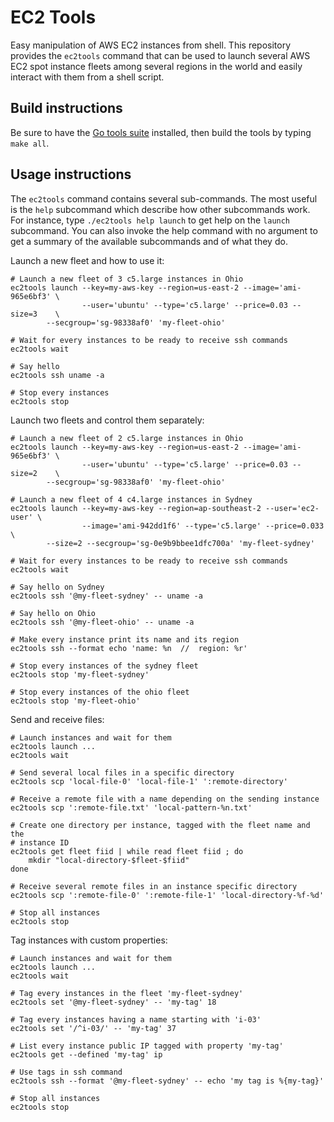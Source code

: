 EC2 Tools
=========

Easy manipulation of AWS EC2 instances from shell.
This repository provides the `ec2tools` command that can be used to launch
several AWS EC2 spot instance fleets among several regions in the world and
easily interact with them from a shell script.

Build instructions
------------------

Be sure to have the [Go tools suite](https://golang.org/dl/) installed, then
build the tools by typing `make all`.

Usage instructions
------------------

The `ec2tools` command contains several sub-commands. The most useful is the
`help` subcommand which describe how other subcommands work. For instance,
type `./ec2tools help launch` to get help on the `launch` subcommand. You can
also invoke the help command with no argument to get a summary of the available
subcommands and of what they do.

Launch a new fleet and how to use it:
```
# Launch a new fleet of 3 c5.large instances in Ohio
ec2tools launch --key=my-aws-key --region=us-east-2 --image='ami-965e6bf3' \
                --user='ubuntu' --type='c5.large' --price=0.03 --size=3    \
		--secgroup='sg-98338af0' 'my-fleet-ohio'

# Wait for every instances to be ready to receive ssh commands
ec2tools wait

# Say hello
ec2tools ssh uname -a

# Stop every instances
ec2tools stop
```

Launch two fleets and control them separately:
```
# Launch a new fleet of 2 c5.large instances in Ohio
ec2tools launch --key=my-aws-key --region=us-east-2 --image='ami-965e6bf3' \
                --user='ubuntu' --type='c5.large' --price=0.03 --size=2    \
		--secgroup='sg-98338af0' 'my-fleet-ohio'

# Launch a new fleet of 4 c4.large instances in Sydney
ec2tools launch --key=my-aws-key --region=ap-southeast-2 --user='ec2-user' \
                --image='ami-942dd1f6' --type='c5.large' --price=0.033     \
		--size=2 --secgroup='sg-0e9b9bbee1dfc700a' 'my-fleet-sydney'

# Wait for every instances to be ready to receive ssh commands
ec2tools wait

# Say hello on Sydney
ec2tools ssh '@my-fleet-sydney' -- uname -a

# Say hello on Ohio
ec2tools ssh '@my-fleet-ohio' -- uname -a

# Make every instance print its name and its region
ec2tools ssh --format echo 'name: %n  //  region: %r'

# Stop every instances of the sydney fleet
ec2tools stop 'my-fleet-sydney'

# Stop every instances of the ohio fleet
ec2tools stop 'my-fleet-ohio'
```

Send and receive files:
```
# Launch instances and wait for them
ec2tools launch ...
ec2tools wait

# Send several local files in a specific directory
ec2tools scp 'local-file-0' 'local-file-1' ':remote-directory'

# Receive a remote file with a name depending on the sending instance
ec2tools scp ':remote-file.txt' 'local-pattern-%n.txt'

# Create one directory per instance, tagged with the fleet name and the
# instance ID
ec2tools get fleet fiid | while read fleet fiid ; do
    mkdir "local-directory-$fleet-$fiid"
done

# Receive several remote files in an instance specific directory
ec2tools scp ':remote-file-0' ':remote-file-1' 'local-directory-%f-%d'

# Stop all instances
ec2tools stop
```

Tag instances with custom properties:
```
# Launch instances and wait for them
ec2tools launch ...
ec2tools wait

# Tag every instances in the fleet 'my-fleet-sydney'
ec2tools set '@my-fleet-sydney' -- 'my-tag' 18

# Tag every instances having a name starting with 'i-03'
ec2tools set '/^i-03/' -- 'my-tag' 37

# List every instance public IP tagged with property 'my-tag'
ec2tools get --defined 'my-tag' ip

# Use tags in ssh command
ec2tools ssh --format '@my-fleet-sydney' -- echo 'my tag is %{my-tag}'

# Stop all instances
ec2tools stop
```
